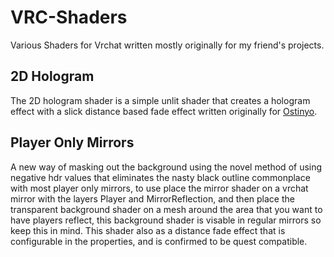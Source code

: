 # VRC-Shaders
Various Shaders for Vrchat written mostly originally for my friend's projects.

## 2D Hologram
The 2D hologram shader is a simple unlit shader that creates a hologram effect with a slick distance based fade effect written originally for [Ostinyo](https://vrchat.com/home/user/usr_b231cc91-30ea-4181-8ae6-d7dd85794120).

## Player Only Mirrors
A new way of masking out the background using the novel method of using negative hdr values that eliminates the nasty black outline commonplace with most player only mirrors, to use place the mirror shader on a vrchat mirror with the layers Player and MirrorReflection, and then place the transparent background shader on a mesh around the area that you want to have players reflect, this background shader is visable in regular mirrors so keep this in mind. This shader also as a distance fade effect that is configurable in the properties, and is confirmed to be quest compatible.
